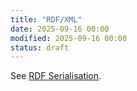 ```yaml
---
title: "RDF/XML"
date: 2025-09-16 00:00
modified: 2025-09-16 00:00
status: draft
---
```


See [RDF Serialisation](rdf-serialisation.md).